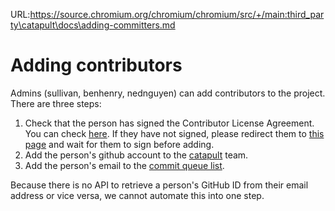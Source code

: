 URL:https://source.chromium.org/chromium/chromium/src/+/main:third_party\catapult\docs\adding-committers.md
# Adding contributors

Admins (sullivan, benhenry, nednguyen) can add contributors to the project.
There are three steps:

1.  Check that the person has signed the Contributor License Agreement.
    You can check [here](http://go/check-cla). If they have not signed, please
    redirect them to [this page][cla] and wait for them to sign before adding.
2.  Add the person's github account to the [catapult] team.
3.  Add the person's email to the [commit queue list].

Because there is no API to retrieve a person's GitHub ID from their email
address or vice versa, we cannot automate this into one step.

[cla]: https://cla.developers.google.com/about/google-individual?csw=1
[catapult]: https://github.com/orgs/catapult-project/teams/catapult
[commit queue list]: https://chrome-infra-auth.appspot.com/auth/groups/project-catapult-committers
